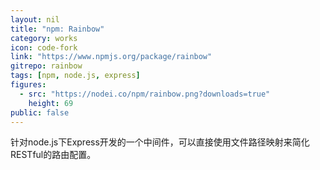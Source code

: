 ```yaml
---
layout: nil
title: "npm: Rainbow"
category: works
icon: code-fork
link: "https://www.npmjs.org/package/rainbow"
gitrepo: rainbow
tags: [npm, node.js, express]
figures:
  - src: "https://nodei.co/npm/rainbow.png?downloads=true"
    height: 69
public: false
---
```


针对node.js下Express开发的一个中间件，可以直接使用文件路径映射来简化RESTful的路由配置。
